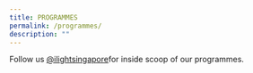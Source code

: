 ```yaml
---
title: PROGRAMMES
permalink: /programmes/
description: ""
---
```

<p style="font-size:17px, line-height:40px">Follow us <a target="_blank" href="https://www.instagram.com/ilightsingapore">@ilightsingapore</a>for inside scoop of our programmes.</p>